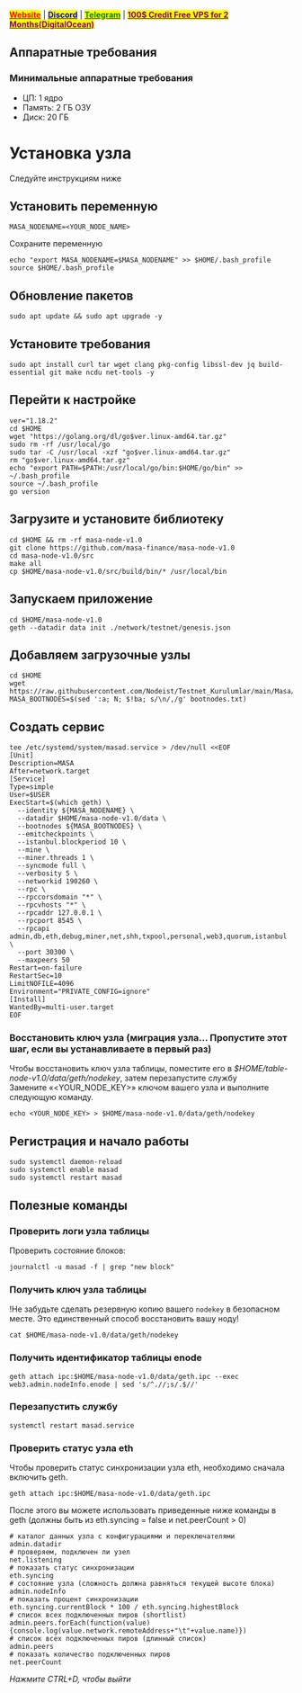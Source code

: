 &#x20;                             [<mark style="color:red;">**Website**</mark>](https://nodeist.net/) | [<mark style="color:blue;">**Discord**</mark>](https://discord.gg/ypx7mJ6Zzb) | [<mark style="color:green;">**Telegram**</mark>](https://t.me/noodeist) | [<mark style="color:purple;">**100$ Credit Free VPS for 2 Months(DigitalOcean)**</mark>](https://nodeist.net/)<mark style="color:purple;"></mark>



## Аппаратные требования
### Минимальные аппаратные требования
- ЦП: 1 ядро
- Память: 2 ГБ ОЗУ
- Диск: 20 ГБ


# Установка узла
Следуйте инструкциям ниже

## Установить переменную
```
MASA_NODENAME=<YOUR_NODE_NAME>
```

Сохраните переменную
```
echo "export MASA_NODENAME=$MASA_NODENAME" >> $HOME/.bash_profile
source $HOME/.bash_profile
```

## Обновление пакетов
```
sudo apt update && sudo apt upgrade -y
```

## Установите требования
```
sudo apt install curl tar wget clang pkg-config libssl-dev jq build-essential git make ncdu net-tools -y
```

## Перейти к настройке
```
ver="1.18.2"
cd $HOME
wget "https://golang.org/dl/go$ver.linux-amd64.tar.gz"
sudo rm -rf /usr/local/go
sudo tar -C /usr/local -xzf "go$ver.linux-amd64.tar.gz"
rm "go$ver.linux-amd64.tar.gz"
echo "export PATH=$PATH:/usr/local/go/bin:$HOME/go/bin" >> ~/.bash_profile
source ~/.bash_profile
go version
```

## Загрузите и установите библиотеку
```
cd $HOME && rm -rf masa-node-v1.0
git clone https://github.com/masa-finance/masa-node-v1.0
cd masa-node-v1.0/src
make all
cp $HOME/masa-node-v1.0/src/build/bin/* /usr/local/bin
```

## Запускаем приложение
```
cd $HOME/masa-node-v1.0
geth --datadir data init ./network/testnet/genesis.json
```

## Добавляем загрузочные узлы
```
cd $HOME
wget https://raw.githubusercontent.com/Nodeist/Testnet_Kurulumlar/main/Masa/bootnodes.txt
MASA_BOOTNODES=$(sed ':a; N; $!ba; s/\n/,/g' bootnodes.txt)
```

## Создать сервис
```
tee /etc/systemd/system/masad.service > /dev/null <<EOF
[Unit]
Description=MASA
After=network.target
[Service]
Type=simple
User=$USER
ExecStart=$(which geth) \
  --identity ${MASA_NODENAME} \
  --datadir $HOME/masa-node-v1.0/data \
  --bootnodes ${MASA_BOOTNODES} \
  --emitcheckpoints \
  --istanbul.blockperiod 10 \
  --mine \
  --miner.threads 1 \
  --syncmode full \
  --verbosity 5 \
  --networkid 190260 \
  --rpc \
  --rpccorsdomain "*" \
  --rpcvhosts "*" \
  --rpcaddr 127.0.0.1 \
  --rpcport 8545 \
  --rpcapi admin,db,eth,debug,miner,net,shh,txpool,personal,web3,quorum,istanbul \
  --port 30300 \
  --maxpeers 50
Restart=on-failure
RestartSec=10
LimitNOFILE=4096
Environment="PRIVATE_CONFIG=ignore"
[Install]
WantedBy=multi-user.target
EOF
```


### Восстановить ключ узла (миграция узла... Пропустите этот шаг, если вы устанавливаете в первый раз)
Чтобы восстановить ключ узла таблицы, поместите его в _$HOME/table-node-v1.0/data/geth/nodekey_, затем перезапустите службу\
Замените «<YOUR_NODE_KEY>» ключом вашего узла и выполните следующую команду.
```
echo <YOUR_NODE_KEY> > $HOME/masa-node-v1.0/data/geth/nodekey
```

## Регистрация и начало работы
```
sudo systemctl daemon-reload
sudo systemctl enable masad
sudo systemctl restart masad
```


## Полезные команды

### Проверить логи узла таблицы
Проверить состояние блоков:
```
journalctl -u masad -f | grep "new block"
```

### Получить ключ узла таблицы
!Не забудьте сделать резервную копию вашего `nodekey` в безопасном месте. Это единственный способ восстановить вашу ноду!
```
cat $HOME/masa-node-v1.0/data/geth/nodekey
```

### Получить идентификатор таблицы enode
```
geth attach ipc:$HOME/masa-node-v1.0/data/geth.ipc --exec web3.admin.nodeInfo.enode | sed 's/^.//;s/.$//'
```

### Перезапустить службу
```
systemctl restart masad.service
```

### Проверить статус узла eth
Чтобы проверить статус синхронизации узла eth, необходимо сначала включить geth.
```
geth attach ipc:$HOME/masa-node-v1.0/data/geth.ipc
```

После этого вы можете использовать приведенные ниже команды в geth (должны быть из eth.syncing = false и net.peerCount > 0)
```
# каталог данных узла с конфигурациями и переключателями
admin.datadir
# проверяем, подключен ли узел
net.listening
# показать статус синхронизации
eth.syncing
# состояние узла (сложность должна равняться текущей высоте блока)
admin.nodeInfo
# показать процент синхронизации
eth.syncing.currentBlock * 100 / eth.syncing.highestBlock
# список всех подключенных пиров (shortlist)
admin.peers.forEach(function(value){console.log(value.network.remoteAddress+"\t"+value.name)})
# список всех подключенных пиров (длинный список)
admin.peers
# показать количество подключенных пиров
net.peerCount
```

_Нажмите CTRL+D, чтобы выйти_

